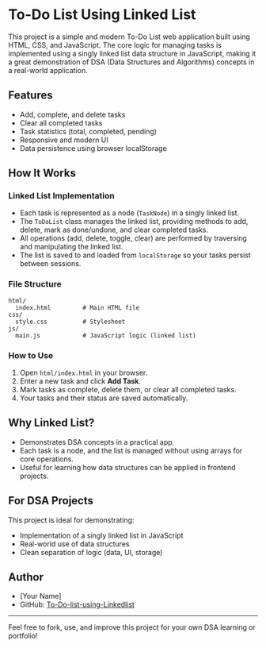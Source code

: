 
# To-Do List Using Linked List

This project is a simple and modern To-Do List web application built using HTML, CSS, and JavaScript. The core logic for managing tasks is implemented using a singly linked list data structure in JavaScript, making it a great demonstration of DSA (Data Structures and Algorithms) concepts in a real-world application.

## Features
- Add, complete, and delete tasks
- Clear all completed tasks
- Task statistics (total, completed, pending)
- Responsive and modern UI
- Data persistence using browser localStorage

## How It Works

### Linked List Implementation
- Each task is represented as a node (`TaskNode`) in a singly linked list.
- The `ToDoList` class manages the linked list, providing methods to add, delete, mark as done/undone, and clear completed tasks.
- All operations (add, delete, toggle, clear) are performed by traversing and manipulating the linked list.
- The list is saved to and loaded from `localStorage` so your tasks persist between sessions.

### File Structure
```
html/
  index.html         # Main HTML file
css/
  style.css          # Stylesheet
js/
  main.js            # JavaScript logic (linked list)
```

### How to Use
1. Open `html/index.html` in your browser.
2. Enter a new task and click **Add Task**.
3. Mark tasks as complete, delete them, or clear all completed tasks.
4. Your tasks and their status are saved automatically.

## Why Linked List?
- Demonstrates DSA concepts in a practical app.
- Each task is a node, and the list is managed without using arrays for core operations.
- Useful for learning how data structures can be applied in frontend projects.

## For DSA Projects
This project is ideal for demonstrating:
- Implementation of a singly linked list in JavaScript
- Real-world use of data structures
- Clean separation of logic (data, UI, storage)

## Author
- [Your Name]
- GitHub: [To-Do-list-using-Linkedlist](https://github.com/yourusername/To-Do-list-using-Linkedlist)

---
Feel free to fork, use, and improve this project for your own DSA learning or portfolio!
